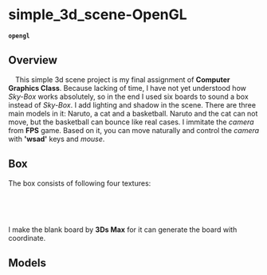 # simple_3d_scene-OpenGL
__`opengl`__

## Overview
&emsp;This simple 3d scene project is my final assignment of __Computer Graphics Class__. Because lacking of time, I have not yet understood how _Sky-Box_ works absolutely, so in the end I used six boards to sound a box instead of _Sky-Box_. I add lighting and shadow in the scene. There are three main models in it: Naruto, a cat and a basketball. Naruto and the cat can not move, but the basketball can bounce like real cases. I immitate the _camera_ from __FPS__ game. Based on it, you can move naturally and control the _camera_ with __'wsad'__ keys and _mouse_.

## Box
The box consists of following four textures:

<img height="" width="" src=""/> <img height="" width="" src=""/>

<img height="" width="" src=""/> <img height="" width="" src=""/>

I make the blank board by __3Ds Max__ for it can generate the board with coordinate. 

## Models
